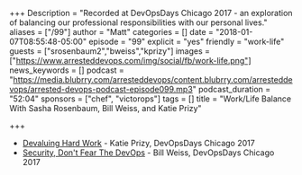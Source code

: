 +++
Description = "Recorded at DevOpsDays Chicago 2017 - an exploration of balancing our professional responsibilities with our personal lives."
aliases = ["/99"]
author = "Matt"
categories = []
date = "2018-01-07T08:55:48-05:00"
episode = "99"
explicit = "yes"
friendly = "work-life"
guests = ["srosenbaum2","bweiss","kprizy"]
images = ["https://www.arresteddevops.com/img/social/fb/work-life.png"]
news_keywords = []
podcast = "https://media.blubrry.com/arresteddevops/content.blubrry.com/arresteddevops/arrested-devops-podcast-episode099.mp3"
podcast_duration = "52:04"
sponsors = ["chef", "victorops"]
tags = []
title = "Work/Life Balance With Sasha Rosenbaum, Bill Weiss, and Katie Prizy"

+++

- [Devaluing Hard Work](https://www.devopsdays.org/events/2017-chicago/program/katie-prizy/) - Katie Prizy, DevOpsDays Chicago 2017
- [Security, Don't Fear The DevOps](https://www.devopsdays.org/events/2017-chicago/program/bill-weiss/) - Bill Weiss, DevOpsDays Chicago 2017



